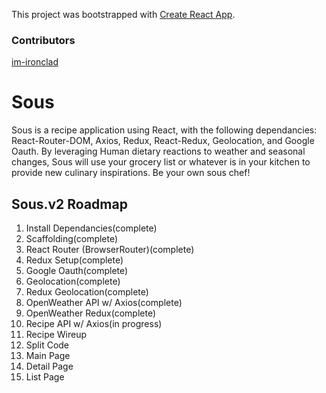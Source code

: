 This project was bootstrapped with
[Create React App](https://github.com/facebook/create-react-app).

### Contributors

[im-ironclad](https://github.com/im-ironclad)

# Sous

Sous is a recipe application using React, with the following dependancies:
React-Router-DOM, Axios, Redux, React-Redux, Geolocation, and Google Oauth. By
leveraging Human dietary reactions to weather and seasonal changes, Sous will
use your grocery list or whatever is in your kitchen to provide new culinary
inspirations. Be your own sous chef!

## Sous.v2 Roadmap

1. Install Dependancies(complete)
2. Scaffolding(complete)
3. React Router (BrowserRouter)(complete)
4. Redux Setup(complete)
5. Google Oauth(complete)
6. Geolocation(complete)
7. Redux Geolocation(complete)
8. OpenWeather API w/ Axios(complete)
9. OpenWeather Redux(complete)
10. Recipe API w/ Axios(in progress)
11. Recipe Wireup
12. Split Code
13. Main Page
14. Detail Page
15. List Page
